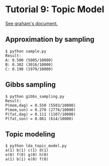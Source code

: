 # Tutorial 9: Topic Model

[See graham's document.](http://www.phontron.com/slides/nlp-programming-ja-09-topic.pdf)

## Approximation by sampling
```
$ python sample.py
Result:
A: 0.500 (5005/10000)
B: 0.302 (3016/10000)
C: 0.198 (1979/10000)
```


## Gibbs sampling
```
$ python gibbs_sampling.py
Result:
P(mom,dag) = 0.550 (5503/10000)
P(mom,son) = 0.278 (2776/10000)
P(fat,dag) = 0.111 (1107/10000)
P(fat,son) = 0.061 (614/10000)
```


## Topic modeling
```
$ python lda_topic_model.py
a(1) b(1) c(1) d(1)
e(0) f(0) g(0) h(0)
a(1) b(1) e(0) f(0)
```
